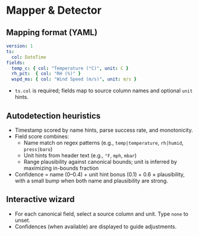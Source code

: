 # Mapper & Detector

## Mapping format (YAML)
```yaml
version: 1
ts:
  col: DateTime
fields:
  temp_c: { col: "Temperature (°C)", unit: C }
  rh_pct:  { col: "RH (%)" }
  wspd_ms: { col: "Wind Speed (m/s)", unit: m/s }
```

- `ts.col` is required; fields map to source column names and optional `unit` hints.

## Autodetection heuristics
- Timestamp scored by name hints, parse success rate, and monotonicity.
- Field score combines:
  - Name match on regex patterns (e.g., `temp|temperature`, `rh|humid`, `press|baro`)
  - Unit hints from header text (e.g., `°F`, `mph`, `mbar`)
  - Range plausibility against canonical bounds; unit is inferred by maximizing in-bounds fraction
- Confidence = name (0–0.4) + unit hint bonus (0.1) + 0.6 × plausibility, with a small bump when both name and plausibility are strong.

## Interactive wizard
- For each canonical field, select a source column and unit. Type `none` to unset.
- Confidences (when available) are displayed to guide adjustments.
